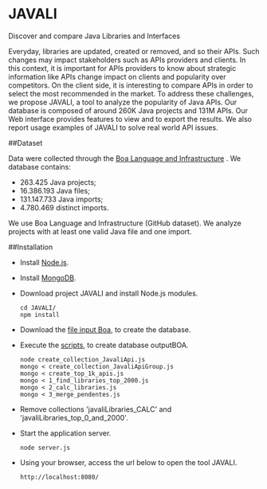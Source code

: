 # JAVALI
Discover and compare Java Libraries and Interfaces

Everyday, libraries are updated, created or removed, and so their APIs. Such changes may impact stakeholders such as APIs providers and clients. In this context, it is important for APIs providers to know about strategic information like APIs change impact on clients and popularity over competitors. On the client side, it is interesting to compare APIs in order to select the most recommended in the market. To address these challenges, we propose JAVALI, a tool to analyze the popularity of Java APIs. Our database is composed of around 260K Java projects and 131M APIs. Our Web interface provides features to view and to export the results. We also report usage examples of JAVALI to solve real world API issues.

##Dataset

Data were collected through the [Boa Language and Infrastructure](http://boa.cs.iastate.edu/) . We database contains: 
* 263.425 Java projects;
* 16.386.193 Java files;
* 131.147.733 Java imports;
* 4.780.469 distinct imports.

We use Boa Language and Infrastructure (GitHub dataset). We analyze projects with at least one valid Java file and one import. 

##Installation 

* Install [Node.js](https://nodejs.org/en/).

* Install [MongoDB](https://www.mongodb.org/).

* Download project JAVALI and install Node.js modules.

  ```
  cd JAVALI/
  npm install
  ```
* Download the [file input Boa](http://boa.cs.iastate.edu/boa/index.php?q=boa/job/public/35521), to create the database.

* Execute the [scripts](https://github.com/alinebrito/JAVALI/tree/master/scripts/create_database), to create database outputBOA.

   ```
  node create_collection_JavaliApi.js
  mongo < create_collection_JavaliApiGroup.js
  mongo < create_top_1k_apis.js
  mongo < 1_find_libraries_top_2000.js
  mongo < 2_calc_libraries.js
  mongo < 3_merge_pendentes.js
  ```
* Remove collections 'javaliLibraries_CALC' and 'javaliLibraries_top_0_and_2000'.

* Start the application server.

   ```
  node server.js
  ```
* Using your browser, access the url below to open the tool JAVALI.

   ```
  http://localhost:8080/
  ```
